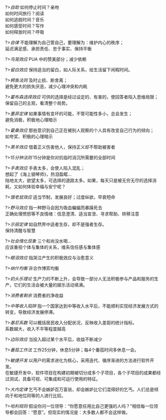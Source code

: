 
?>_自助_
如何停止时间？亲吻<br>
如何时间旅行？阅读<br>
如何逃脱时间？音乐<br>
如何感受时间？写作<br>
如何释放时间？呼吸

?>_自律_
不能理解为自己管自己，要理解为：维护内心的秩序；<br>
延迟满足感、承担责任、忠于事实、保持平衡

?>_鸟笼效应_
PUA 中的赞美部分；减少依赖

?>_留白效应_
保持适当的留白，如人际关系，给生活留下闲暇时间。

?>_鳄鱼法则_
及时止损、断舍离；<br>
避免更大的损失厌恶，减少心理冲突和内耗

?>_霍布森选择效应_
可供的选择是经过设定的、有害的，使回答者陷入思维局限；<br>
保留自己的主观，看清整个局势。

?>_墨菲定律_
如果事情有变坏的可能，不管可能性多小，总会发生；<br>
避免消极，积极地心理暗示

?>_霍桑效应_
那些意识到自己正在被别人观察的个人具有改变自己行为的倾向；<br>
如夸奖、积极的心理暗示

?>_黑羊效应_
借着正义伤害他人，保持正义却不帮助被害者


?>_15分钟法则_
15分钟是你对抗临时消沉所需要的全部时间

?>_手表效应_
手表太多，会使人陷入混乱；<br>
想起了《海上钢琴师》，热泪盈眶... <br>
陆地太大，欲望太多，可选择的道路太多。如果，每天只是被无穷无尽的选择消耗，又如何体验幸福与安宁呢？

?>_饿老鼠效应_
适当节制，发展良好；过度纵欲，早衰短命

?>_野马效应_
指一种野马会因为吸血蝙蝠而暴躁死去<br>
正确处理愤怒等不良情绪：信息澄清、适当宣泄、寻求帮助、转移注意

?>_示弱定律_
如自然界中适者生存，却不是强者生存。<br>
保持清醒与智慧

?>_社会惰化现象_
三个和尚没水喝...<br>
应该重视个体与集体的关系，维系信任感与集体感

?>_眼泪效应_
指哭泣产生的积极效应与治愈意义

?>_纳什均衡_
非合作博弈均衡

?>_奶头乐理论_
生产力的不断上升，会导致一部分人无法积极参与产品和服务的生产，它们的生活会被大量的娱乐活动填满。

?>_消费者剩余_
消费者的净收益

?>_中等收入陷阱_
指一个国家达到中等收入水平后，不能顺利实现经济发展方式的转变，导致经济发展停滞。

?>_基尼系数_
可以概括居民收入分配状况，反映收入差距的统计指标。<br>
系数越大，收入不平等程度越高

?>_边际效应_
当投入超过某个水平后，收益不断减少

?>_番茄工作法_
工作25分钟，休息5分钟；每4个番茄时间多休息一会。

?>_敏捷开发_
以用户的需求进化为核心，采用迭代、循序渐进的方法进行软件开发。<br>
在敏捷开发中，软件项目在构建初期被切分成多个子项目，各个子项目的成果都经过测试，具备可视、可集成和可运行使用的特征。

?>_大内定律_
乞丐不会嫉妒百万富翁，却会嫉妒比它们混得好的乞丐。人们总是倾向于和地位同等的人进行比较。

?>_哈利规则_
假设你问一位领导：“你愿意任用比自己更强的人吗？”相信每一位领导都会回答：“愿意”。但现实的情况是：大多数人都不会这样做。




